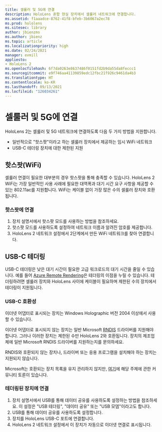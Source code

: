 ```yaml
---
title: 셀룰러 및 5G에 연결
description: HoloLens 혼합 현실 장치에서 셀룰러 네트워크에 연결합니다.
ms.assetid: f1aaadce-8762-41f8-bfeb-3b6067a2ec78
ms.prod: hololens
ms.sitesec: library
author: jbienzms
ms.author: jbienz
ms.topic: article
ms.localizationpriority: high
ms.date: 02/24/2021
manager: evmill
appliesto:
- HoloLens 2
ms.openlocfilehash: 6f7da0263e8637486f0151fd2b9da55da8feccc1
ms.sourcegitcommit: e9f746aa41139859edc12fbc21f926c9461da4b3
ms.translationtype: HT
ms.contentlocale: ko-KR
ms.lasthandoff: 09/13/2021
ms.locfileid: "126034261"
---
```

# <a name="connect-to-cellular-and-5g"></a>셀룰러 및 5G에 연결

HoloLens 2는 셀룰러 및 5G 네트워크에 연결하도록 다음 두 가지 방법을 지원합니다.

- 일반적으로 "핫스팟"이라고 하는 셀룰러 장치에서 제공하는 임시 WiFi 네트워크
- USB-C 테더링 장치에 대한 제한된 지원

## <a name="hotspot-wifi"></a>핫스팟(WiFi)

셀룰러 연결이 필요한 대부분의 경우 핫스팟을 통해 충족할 수 있습니다. HoloLens 2 WiFi는 가장 일반적인 사용 사례에 필요한 대역폭과 대기 시간 요구 사항을 제공할 수 있는 802.11ac를 지원합니다. WiFi는 케이블 없이 가장 많은 수의 셀룰러 장치와 호환됩니다.

### <a name="connecting-to-a-hotspot"></a>핫스팟에 연결

1. 장치 설명서에서 핫스팟 모드를 사용하는 방법을 참조하세요.
1. 핫스팟 모드를 사용하도록 설정하여 네트워크 이름과 알려진 암호를 제공합니다.
1. HoloLens 2 네트워크 설정에서 2단계에서 만든 WiFi 네트워크를 찾아 연결합니다.

## <a name="usb-c-tethering"></a>USB-C 테더링

USB-C 테더링은 낮은 대기 시간이 필요한 고급 워크로드의 대기 시간을 줄일 수 있습니다. 예를 들어 [Azure Remote Rendering](https://azure.microsoft.com/services/remote-rendering)은 테더링의 이점을 누릴 수 있습니다. 테더링하려면 셀룰러 장치와 HoloLens 사이에 케이블이 필요하며 제한된 수의 장치에서 테더링이 지원됩니다.

### <a name="usb-c-compatibility"></a>USB-C 호환성

이더넷 어댑터로 표시되는 장치는 Windows Holographic 버전 2004 이상에서 사용할 수 있습니다.

이더넷 어댑터로 표시되지 않는 장치는 일반 Microsoft [RNDIS](/windows-hardware/drivers/network/overview-of-remote-ndis--rndis-) 드라이버를 지원해야 합니다. 그러나 이러한 장치는 제한된 수만 HoloLens 2와 호환됩니다. 장치의 제조업체에 일반 Microsoft RNDIS 드라이버를 지원하는지를 문의하세요.

RNDIS와 호환되지 않는 장치나, 드라이버 또는 응용 프로그램을 설치해야 하는 장치는 지원되지 않습니다.

Microsoft는 호환되는 장치 목록을 유지 관리하지 않지만, [여기](https://aka.ms/HLCommunityCell)에 해당 주제에 관한 커뮤니티 토론이 있습니다.

### <a name="connecting-to-a-tethered-device"></a>테더링된 장치에 연결

1. 장치 설명서에서 USB를 통해 데이터 공유를 사용하도록 설정하는 방법을 참조하세요. 이 설정은 "USB 테더링", "데이터 공유" 또는 "USB 모뎀"이라고도 합니다.
1. USB를 통해 데이터 공유를 사용하도록 설정합니다.
1. 장치를 HoloLens USB-C 포트에 연결합니다.
1. HoloLens 2 네트워크 설정에서 이 장치가 자동으로 이더넷 연결로 표시됩니다.
